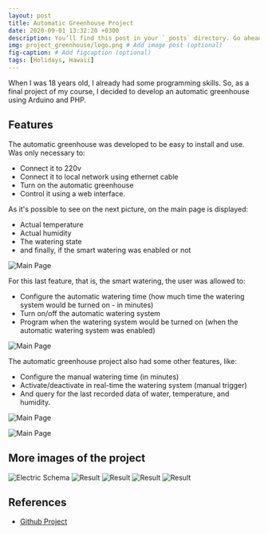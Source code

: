 ```yaml
---
layout: post
title: Automatic Greenhouse Project
date: 2020-09-01 13:32:20 +0300
description: You’ll find this post in your `_posts` directory. Go ahead and edit it and re-build the site to see your changes. # Add post description (optional)
img: project_greenhouse/logo.png # Add image post (optional)
fig-caption: # Add figcaption (optional)
tags: [Holidays, Hawaii]
---
```

When I was 18 years old, I already had some programming skills. So, as a final project of my course, I decided to develop an automatic greenhouse using Arduino and PHP.


## Features
The automatic greenhouse was developed to be easy to install and use. Was only necessary to:
* Connect it to 220v
* Connect it to local network using ethernet cable
* Turn on the automatic greenhouse
* Control it using a web interface.

As it's possible to see on the next picture, on the main page is displayed:
* Actual temperature
* Actual humidity
* The watering state
* and finally, if the smart watering was enabled or not

![Main Page]({{site.baseurl}}/assets/img/project_greenhouse/main_page.png)

For this last feature, that is, the smart watering, the user was allowed to:
* Configure the automatic watering time (how much time the watering system would be turned on - in minutes)
* Turn on/off the automatic watering system
* Program when the watering system would be turned on (when the automatic watering system was enabled)

![Main Page]({{site.baseurl}}/assets/img/project_greenhouse/configure_smart_watering_system.png)

The automatic greenhouse project also had some other features, like:
* Configure the manual watering time (in minutes)
* Activate/deactivate in real-time the watering system (manual trigger)
* And query for the last recorded data of water, temperature, and humidity.

![Main Page]({{site.baseurl}}/assets/img/project_greenhouse/manual_watering_system.png)

![Main Page]({{site.baseurl}}/assets/img/project_greenhouse/scan_data.png)


## More images of the project

<img src="{{site.baseurl}}/assets/img/project_greenhouse/eletric_schema.png" alt="Electric Schema" class="post-images">

<img src="{{site.baseurl}}/assets/img/project_greenhouse/result_1.jpg" alt="Result" class="post-images">

<img src="{{site.baseurl}}/assets/img/project_greenhouse/result_2.jpg" alt="Result" class="post-images">

<img src="{{site.baseurl}}/assets/img/project_greenhouse/result_3.jpg" alt="Result" class="post-images">

<img src="{{site.baseurl}}/assets/img/project_greenhouse/result_4.jpg" alt="Result" class="post-images">

## References
* [Github Project](https://github.com/brunocoelho1997/GreenhouseProject) 



